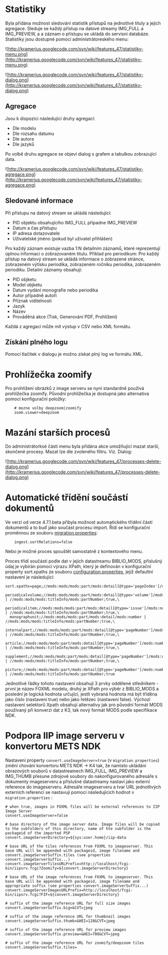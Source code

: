 


# Statistiky #
Byla přidána možnost sledování statistik přístupů na jednotlivé tituly a jejich agregace. Sleduje se každý přístup na datové streamy IMG\_FULL a IMG\_PREVIEW, a
a záznam o přístupu se ukládá do servisní databáze.  Statistiky jsou dostupné pomocí administrátoreského menu:

![http://kramerius.googlecode.com/svn/wiki/features_47/statistiky-menu.png](http://kramerius.googlecode.com/svn/wiki/features_47/statistiky-menu.png)

![http://kramerius.googlecode.com/svn/wiki/features_47/statistiky-dialog.png](http://kramerius.googlecode.com/svn/wiki/features_47/statistiky-dialog.png)

## Agregace ##

Jsou k dispozici následující druhy agregací:

  * Dle modelu
  * Dle rozsahu datumu
  * Dle autora
  * Dle jazyků

Po volbě druhu agregace se objeví dialog s grafem a tabulkou zobrazující data.

![http://kramerius.googlecode.com/svn/wiki/features_47/statistiky-agregace.png](http://kramerius.googlecode.com/svn/wiki/features_47/statistiky-agregace.png)


## Sledované informace ##

Při přístupu na datový stream se ukládá následující:

  * PID objektu obsahujícího IMG\_FULL případne IMG\_PREVIEW
  * Datum a čas přístupu
  * IP adresa dotazovatele
  * Uživatelské jméno (pokud byl uživatel přihlášen)

Pro každý záznam existuje vazba 1:N detailním záznamů, které reprezentují úplnou informaci o zobrazovaném titulu. Příklad pro periodikum: Pro každý přístup
na datový stream se ukládá informace o zobrazené stránce, zobrazeném výtisku periodika, zobrazeném ročníku periodika, zobrazeném periodiku.
Detailní záznamy obsahují:
  * PID objketu
  * Model objketu
  * Datum vydání monografie nebo periodika
  * Autor případně autoři
  * Příznak viditelnosti
  * Jazyk
  * Název
  * Prováděná akce (Tisk, Generování PDF, Prohlížení)

Každá z agregací může mít výstup v CSV nebo XML formátu.

## Získání plného logu ##
Pomocí tlačítek v dialogu je možno získat plný log ve formátu XML.


# Prohlížečka zoomify #
Pro prohlížení obrázků z image serveru se nyní standardně používá prohlížečka zoomify. Původní prohlížečka je dostupná jako alternativa pomocí konfigurační
položky:
```
    # mozne volby deepzoom|zoomify
    zoom.viewer=deepzoom
```

# Mazání starších procesů #
Do administrátorksé části menu byla přídána akce umožňující mazat starší, skončené procesy. Mazat lze dle zvoleného filtru. Viz. Dialog:

![http://kramerius.googlecode.com/svn/wiki/features_47/processes-delete-dialog.png](http://kramerius.googlecode.com/svn/wiki/features_47/processes-delete-dialog.png)

# Automatické třídění součástí dokumentů #

Ve verzi od verze 4.7.1.beta přibyla možnost automatického třídění částí dokumentů a to buď jako součást
procesu import. Řídí se konfigurační proměnnou ze souboru  [migration.properties](http://code.google.com/p/kramerius/source/browse/trunk/import-cmdtool/src/main/java/res/configuration.properties):
```
    ingest.sortRelations=false
```


Nebo je možné proces spouštět samostatně z kontextového menu.

Proces třídí součásti podle dat v jejich datastreamu BIBLIO\_MODS, příslušný údaj je vybírán pomocí výrazu XPath, který je definován v konfigurační property sort.xpaths ze souboru [configuration.properties](http://code.google.com/p/kramerius/source/browse/trunk/common/src/main/java/res/configuration.properties), jejíž defaultní nastavení je následující:

```
sort.xpaths=page;//mods:mods/mods:part/mods:detail[@type='pageIndex']/mods:number;true,\
  periodicalvolume;//mods:mods/mods:part/mods:detail[@type='volume']/mods:number | //mods:mods/mods:titleInfo/mods:partNumber;true,\
  periodicalitem;//mods:mods/mods:part/mods:detail[@type='issue']/mods:number | //mods:mods/mods:titleInfo/mods:partNumber;true,\
  monographunit;//mods:mods/mods:part/mods:detail/mods:number | //mods:mods/mods:titleInfo/mods:partNumber;true,\
  internalpart;//mods:mods/mods:part/mods:detail[@type='pageNumber']/mods:number | //mods:mods/mods:titleInfo/mods:partNumber;true,\
  article;//mods:mods/mods:part/mods:detail[@type='pageNumber']/mods:number | //mods:mods/mods:titleInfo/mods:partNumber;true,\
  supplement;//mods:mods/mods:part/mods:detail[@type='pageNumber']/mods:number | //mods:mods/mods:titleInfo/mods:partNumber;true,\
  picture;//mods:mods/mods:part/mods:detail[@type='pageNumber']/mods:number | //mods:mods/mods:titleInfo/mods:partNumber;true
```

Jednotlivé řádky tohoto nastavení obsahují 3 prvky oddělené středníkem - první je název FOXML modelu, druhý je XPath pro výběr z BIBLIO\_MODS a poslední je logická hodnota určující, jestli vybraná hodnota má být tříděna jako číslo (nastavení true) nebo jako řetězec (nastavení false). Výchozí nastavení selektorů Xpath obsahují alternativy jak pro původní formát MODS používaný při konverzi dat z K3, tak nový formát MODS podle specifikace NDK.


# Podpora IIP image serveru v konvertoru METS NDK #


Nastavení property `convert.useImageServer=true` (v `migration.properties`) změní chování konvertoru METS NDK -> K4 tak, že namísto ukládání obrazových souborů v datastreamech IMG\_FULL, IMG\_PREVIEW a IMG\_THUMB přesune zdrojové soubory do nakonfigurovaného adresáře s dokumenty imageserveru a příslušné datastreamy nastaví jako externí reference do imageserveru. Adresáře imageserveru a tvar URL jednotlivých externích referencí se nastavují pomocí následujících hodnot v `migration.properties` :

```
# when true, images in FOXML files will be external references to IIP Image Server
convert.useImageServer=false

# base directory of the image server data. Image files will be copied to the subfolders of this directory, name of hte subfolder is the packageid of the imported PSP
convert.imageServerDirectory=${sys:user.home}/iip-data

# base URL of the tiles references from FOXML to imageserver. This base URL will be appended with packageid, image filename and convert.imageServerSuffix.tiles (see properties convert.imageServerSuffix...)
convert.imageServerTilesURLPrefix=http://localhost/fcgi-bin/iipsrv.fcgi?Zoomify=${convert.imageServerDirectory}

# base URL of the image references from FOXML to imageserver. This base URL will be appended with packageid, image filename and appropriate suffix (see properties convert.imageServerSuffix...)
convert.imageServerImagesURLPrefix=http://localhost/fcgi-bin/iipsrv.fcgi?FIF=${convert.imageServerDirectory}

# suffix of the image reference URL for full size images
convert.imageServerSuffix.big=&CVT=jpeg

# suffix of the image reference URL for thumbnail images
convert.imageServerSuffix.thumb=&HEI=128&CVT=jpeg

# suffix of the image reference URL for preview images
convert.imageServerSuffix.preview=&HEI=700&CVT=jpeg

# suffix of the image reference URL for zoomify/deepzoom tiles
convert.imageServerSuffix.tiles=

```